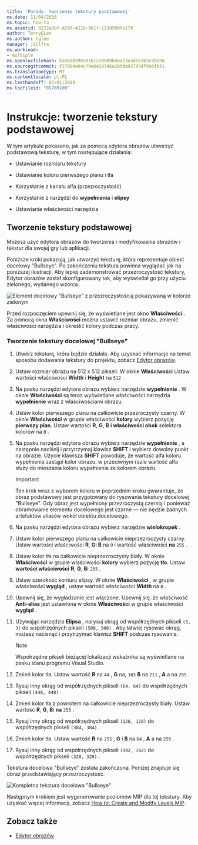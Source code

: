 ```yaml
---
title: 'Porady: tworzenie tekstury podstawowej'
ms.date: 11/04/2016
ms.topic: how-to
ms.assetid: 0222e8bf-d29f-421b-9b1f-123d500fa179
author: TerryGLee
ms.author: tglee
manager: jillfra
ms.workload:
- multiple
ms.openlocfilehash: b356d8596581b1c289d9b9aa13a3d5b362e39e58
ms.sourcegitcommit: f27084e64c79e6428746a20dda92795df996fb31
ms.translationtype: MT
ms.contentlocale: pl-PL
ms.lasthandoff: 07/01/2020
ms.locfileid: "85769100"
---
```

# <a name="how-to-create-a-basic-texture"></a>Instrukcje: tworzenie tekstury podstawowej

W tym artykule pokazano, jak za pomocą edytora obrazów utworzyć podstawową teksturę, w tym następujące działania:

- Ustawianie rozmiaru tekstury

- Ustawianie koloru pierwszego planu i tła

- Korzystanie z kanału alfa (przezroczystość)

- Korzystanie z narzędzi do **wypełniania** i **elipsy**

- Ustawianie właściwości narzędzia

## <a name="create-a-basic-texture"></a>Tworzenie tekstury podstawowej

Możesz użyć edytora obrazów do tworzenia i modyfikowania obrazów i tekstur dla swojej gry lub aplikacji.

Poniższe kroki pokazują, jak utworzyć teksturę, która reprezentuje obiekt docelowy "Bullseye". Po zakończeniu tekstura powinna wyglądać jak na poniższej ilustracji. Aby lepiej zademonstrować przezroczystość tekstury, Edytor obrazów został skonfigurowany tak, aby wyświetlał go przy użyciu zielonego, wydanego wzorca.

![Element docelowy "Bullseye" z przezroczystością pokazywaną w kolorze zielonym](../designers/media/digit-bullseye-texture-in-editor.png)

Przed rozpoczęciem upewnij się, że wyświetlane jest okno **Właściwości** . Za pomocą okna **Właściwości** można ustawić rozmiar obrazu, zmienić właściwości narzędzia i określić kolory podczas pracy.

### <a name="create-a-bullseye-target-texture"></a>Tworzenie tekstury docelowej "Bullseye"

1. Utwórz teksturę, która będzie działała. Aby uzyskać informacje na temat sposobu dodawania tekstury do projektu, zobacz [Edytor obrazów](../designers/image-editor.md#get-started).

2. Ustaw rozmiar obrazu na 512 x 512 pikseli. W oknie **Właściwości** Ustaw wartości właściwości **Width** i **Height** na `512` .

3. Na pasku narzędzi edytora obrazu wybierz narzędzie **wypełnienie** . W oknie **Właściwości** są teraz wyświetlane właściwości narzędzia **wypełnienie** wraz z właściwościami obrazu.

4. Ustaw kolor pierwszego planu na całkowicie przezroczysty czarny. W oknie **Właściwości** w grupie właściwości **kolory** wybierz pozycję **pierwszy plan**. Ustaw wartości **R**, **G**, **B** **i właściwości obok** selektora kolorów na `0` .

5. Na pasku narzędzi edytora obrazu wybierz narzędzie **wypełnienie** , a następnie naciśnij i przytrzymaj klawisz **SHIFT** i wybierz dowolny punkt na obrazie. Użycie klawisza **SHIFT** powoduje, że wartość alfa koloru wypełnienia zastąpi kolor obrazu. w przeciwnym razie wartość alfa służy do mieszania koloru wypełnienia ze kolorem obrazu.

    > [!IMPORTANT]
    > Ten krok wraz z wyborem koloru w poprzednim kroku gwarantuje, że obraz podstawowy jest przygotowany do rysowania tekstury docelowej "Bullseye". Gdy obraz jest wypełniony przezroczystą czernią i ponieważ obramowanie elementu docelowego jest czarne — nie będzie żadnych artefaktów aliasów wokół obiektu docelowego.

6. Na pasku narzędzi edytora obrazu wybierz narzędzie **wielokropek** .

7. Ustaw kolor pierwszego planu na całkowicie nieprzezroczysty czarny. Ustaw wartości właściwości **R**, **G**i **B** na `0` i wartość właściwości **na** `255` .

8. Ustaw kolor tła na całkowicie nieprzezroczysty biały. W oknie **Właściwości** w grupie właściwości **kolory** wybierz pozycję **tło**. Ustaw **wartości właściwości** **R**, **G**, **B**i `255` .

9. Ustaw szerokość konturu elipsy. W oknie **Właściwości** , w grupie właściwości **wygląd** , ustaw wartość właściwości **Width** na `8` .

10. Upewnij się, że wygładzanie jest włączone. Upewnij się, że właściwość **Anti-alias** jest ustawiona w oknie **Właściwości** w grupie właściwości **wygląd** .

11. Używając narzędzia **Elipsa** , narysuj okrąg od współrzędnych pikseli `(3, 3)` do współrzędnych pikseli `(508, 508)` . Aby łatwiej rysować okrąg, możesz nacisnąć i przytrzymać klawisz **SHIFT** podczas rysowania.

    > [!NOTE]
    > Współrzędne pikseli bieżącej lokalizacji wskaźnika są wyświetlane na pasku stanu programu Visual Studio.

12. Zmień kolor tła. Ustaw wartość **R** na `44` , **G** na, `165` **B** na `211` , **A** a na `255` .

13. Rysuj inny okrąg od współrzędnych pikseli `(64, 64)` do współrzędnych pikseli `(448, 448)` .

14. Zmień kolor tła z powrotem na całkowicie nieprzezroczysty biały. Ustaw wartość **R**, **G**, **B**i **na** `255` .

15. Rysuj inny okrąg od współrzędnych pikseli `(128, 128)` do współrzędnych pikseli `(384, 384)` .

16. Zmień kolor tła. Ustaw wartość **R** na `255` , **G** i **B** na `64` , **A** a na `255` .

17. Rysuj inny okrąg od współrzędnych pikseli `(192, 192)` do współrzędnych pikseli `(320, 320)` .

Tekstura docelowa "Bullseye" została zakończona. Poniżej znajduje się obraz przedstawiający przezroczystość.

![Kompletna tekstura docelowa "Bullseye"](../designers/media/gfx_image_demo_bullseye.png)

Następnym krokiem jest wygenerowanie poziomów MIP dla tej tekstury. Aby uzyskać więcej informacji, zobacz [How to: Create and Modify Levels MIP](../designers/how-to-create-and-modify-mip-levels.md).

## <a name="see-also"></a>Zobacz także

- [Edytor obrazów](../designers/image-editor.md)

